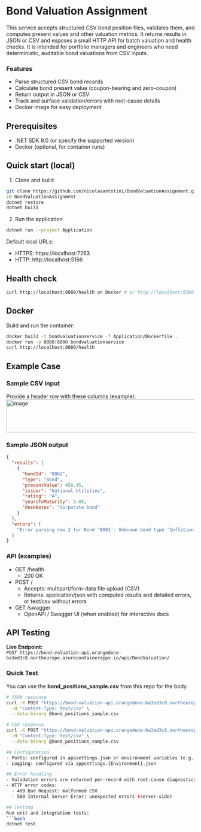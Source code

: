 # Bond Valuation Assignment

This service accepts structured CSV bond position files, validates them, and computes present values and other valuation metrics. It returns results in JSON or CSV and exposes a small HTTP API for batch valuation and health checks. It is intended for portfolio managers and engineers who need deterministic, auditable bond valuations from CSV inputs.

### Features
- Parse structured CSV bond records
- Calculate bond present value (coupon-bearing and zero-coupon)
- Return output in JSON or CSV
- Track and surface validation/errors with root-cause details
- Docker image for easy deployment

## Prerequisites
- .NET SDK 8.0 (or specify the supported version)
- Docker (optional, for container runs)

## Quick start (local)
1. Clone and build
```bash
git clone https://github.com/nicolasantolini/BondValuationAssignment.git
cd BondValuationAssignment
dotnet restore
dotnet build
```

2. Run the application
```bash
dotnet run --project Application
```
Default local URLs:
- HTTPS: https://localhost:7263
- HTTP:  http://localhost:5166

## Health check
```bash
curl http://localhost:8080/health on Docker # or http://localhost:5166/health when running locally
```

## Docker
Build and run the container:
```bash
docker build -t bondvaluationservice -f Application/Dockerfile .
docker run -p 8080:8080 bondvaluationservice
curl http://localhost:8080/health
```

## Example Case
### Sample CSV input
Provide a header row with these columns (example):
<img width="2368" height="88" alt="image" src="https://github.com/user-attachments/assets/8d14d987-9ebe-4dfe-abbd-b95543d7be14" />


### Sample JSON output
```json
{
  "results": [
    {
      "bondId": "B002",
      "type": "Bond",
      "presentValue": 458.45,
      "issuer": "National Utilities",
      "rating": "A",
      "yearsToMaturity": 5.05,
      "deskNotes": "Corporate bond"
    }
  ],
  "errors": [
    "Error parsing row 2 for Bond 'B001': Unknown bond type 'Inflation-Linked'. (Parameter 'Type')"
  ]
}
```

### API (examples)
- GET /health
  - 200 OK
- POST /
  - Accepts: multipart/form-data file upload (CSV)
  - Returns: application/json with computed results and detailed errors, or text/csv without errors
- GET /swagger
  - OpenAPI / Swagger UI (when enabled) for interactive docs
 
## API Testing

**Live Endpoint:**  
`POST https://bond-valuation-api.orangedune-ba3ed3c8.northeurope.azurecontainerapps.io/api/BondValuation/`

### Quick Test
You can use the **bond_positions_sample.csv** from this repo for the body.

```bash
# JSON response
curl -X POST "https://bond-valuation-api.orangedune-ba3ed3c8.northeurope.azurecontainerapps.io/api/BondValuation/?format=json" \
  -H "Content-Type: text/csv" \
  --data-binary @bond_positions_sample.csv

# CSV response  
curl -X POST "https://bond-valuation-api.orangedune-ba3ed3c8.northeurope.azurecontainerapps.io/api/BondValuation/?format=csv" \
  -H "Content-Type: text/csv" \
  --data-binary @bond_positions_sample.csv

## Configuration
- Ports: configured in appsettings.json or environment variables (e.g., ASPNETCORE_URLS)
- Logging: configured via appsettings.{Environment}.json

## Error handling
- Validation errors are returned per-record with root-cause diagnostics (column, value, rule).
- HTTP error codes:
  - 400 Bad Request: malformed CSV
  - 500 Internal Server Error: unexpected errors (server-side)

## Testing
Run unit and integration tests:
```bash
dotnet test
```



